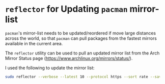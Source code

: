 # `reflector` for Updating `pacman` mirror-list

`pacman`'s mirror-list needs to be updated/reordered if move large distances
across the world, so that `pacman` can pull packages from the fastest mirrors
available in the current area.

The `reflector` utility can be used to pull an updated mirror list from the
Arch Mirror Status page (<https://www.archlinux.org/mirrors/status/>).

I used the following to update the mirror list:

```sh
sudo reflector --verbose --latest 10 --protocol https --sort rate --save /etc/pacman.d/mirrorlist
```


